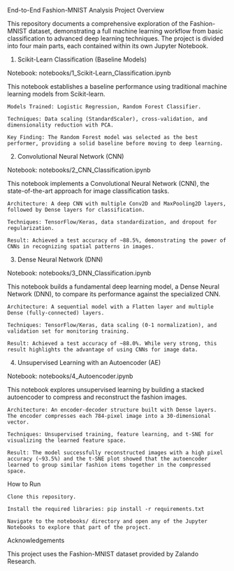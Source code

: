 End-to-End Fashion-MNIST Analysis
Project Overview

This repository documents a comprehensive exploration of the Fashion-MNIST dataset, demonstrating a full machine learning workflow from basic classification to advanced deep learning techniques. The project is divided into four main parts, each contained within its own Jupyter Notebook.
1. Scikit-Learn Classification (Baseline Models)

Notebook: notebooks/1_Scikit-Learn_Classification.ipynb

This notebook establishes a baseline performance using traditional machine learning models from Scikit-learn.

    Models Trained: Logistic Regression, Random Forest Classifier.

    Techniques: Data scaling (StandardScaler), cross-validation, and dimensionality reduction with PCA.

    Key Finding: The Random Forest model was selected as the best performer, providing a solid baseline before moving to deep learning.

2. Convolutional Neural Network (CNN)

Notebook: notebooks/2_CNN_Classification.ipynb

This notebook implements a Convolutional Neural Network (CNN), the state-of-the-art approach for image classification tasks.

    Architecture: A deep CNN with multiple Conv2D and MaxPooling2D layers, followed by Dense layers for classification.

    Techniques: TensorFlow/Keras, data standardization, and dropout for regularization.

    Result: Achieved a test accuracy of ~88.5%, demonstrating the power of CNNs in recognizing spatial patterns in images.

3. Dense Neural Network (DNN)

Notebook: notebooks/3_DNN_Classification.ipynb

This notebook builds a fundamental deep learning model, a Dense Neural Network (DNN), to compare its performance against the specialized CNN.

    Architecture: A sequential model with a Flatten layer and multiple Dense (fully-connected) layers.

    Techniques: TensorFlow/Keras, data scaling (0-1 normalization), and validation set for monitoring training.

    Result: Achieved a test accuracy of ~88.0%. While very strong, this result highlights the advantage of using CNNs for image data.

4. Unsupervised Learning with an Autoencoder (AE)

Notebook: notebooks/4_Autoencoder.ipynb

This notebook explores unsupervised learning by building a stacked autoencoder to compress and reconstruct the fashion images.

    Architecture: An encoder-decoder structure built with Dense layers. The encoder compresses each 784-pixel image into a 30-dimensional vector.

    Techniques: Unsupervised training, feature learning, and t-SNE for visualizing the learned feature space.

    Result: The model successfully reconstructed images with a high pixel accuracy (~93.5%) and the t-SNE plot showed that the autoencoder learned to group similar fashion items together in the compressed space.

How to Run

    Clone this repository.

    Install the required libraries: pip install -r requirements.txt

    Navigate to the notebooks/ directory and open any of the Jupyter Notebooks to explore that part of the project.

Acknowledgements

This project uses the Fashion-MNIST dataset provided by Zalando Research.